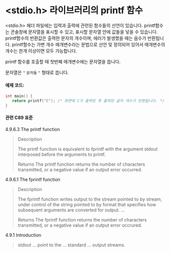 # <stdio.h> 라이브러리의 printf 함수
<stdio.h> 헤더 파일에는 입력과 출력에 관련된 함수들의 선언이 있습니다. 
printf함수는 콘솔창에 문자열을 표시할 수 있고, 표시할 문자열 안에 값들을 넣을 수 있습니다. 
printf함수의 반환값은 출력한 문자의 개수이며, 에러가 발생했을 때는 음수가 반환됩니다.
printf함수는 가변 개수 매개변수라는 문법으로 선언 및 정의되어 있어서 매개변수의 개수는 한개 이상이면 모두 가능합니다.

printf 함수를 호출할 때 첫번째 매개변수에는 문자열을 씁니다. 

문자열은 `"` `문자들` `"` 형태로 씁니다. 

#### 예제 코드:
```c
int main() {
   return printf("C"); /* 화면에 C가 출력된 후 출력된 글자 개수가 반환됩니다. */
}
```

#### 관련 C89 표준
4.9.6.3 The printf function
> Description
>
> The printf function is equivalent to fprintf with the argument stdout interposed before the arguments to printf.
>
> Returns
> The printf function returns the number of characters transmitted, or a negative value if an output error occurred.

4.9.6.1 The fprintf function
> Description
>
> The fprintf function writes output to the stream pointed to by stream,
> under control of the string pointed to by format that specifies how subsequent arguments are converted
> for output. ...
>
> Returns
> The fprintf function returns the number of characters transmitted, or a negative value if an output error occrured.

4.9.1 Introduction
> stdout ... point to the ... standard ... output streams.
